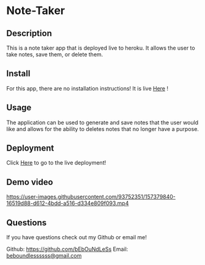 # Note-Taker

## Description 

This is a note taker app that is deployed live to heroku. It allows the user to take notes, save them, or delete them. 

## Install

For this app, there are no installation instructions! It is live [Here](https://simply-note-taking.herokuapp.com/ ) !

## Usage 

The application can be used to generate and save notes that the user would like and allows for the ability to deletes notes that no longer have a purpose.

## Deployment

Click [Here](https://simply-note-taking.herokuapp.com/ ) to go to the live deployment!

## Demo video


https://user-images.githubusercontent.com/93752351/157379840-16519d88-d612-4bdd-a516-d334e809f093.mp4




## Questions 

If you have questions check out my Github or email me!

Github: https://github.com/bEbOuNdLeSs
Email: beboundlessssss@gmail.com
